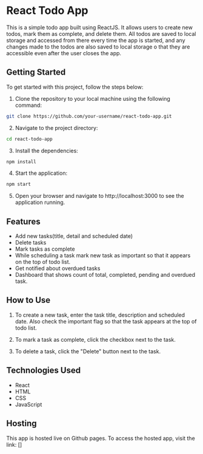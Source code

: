 # React Todo App

This is a simple todo app built using ReactJS. It allows users to create new todos, mark them as complete, and delete them. All todos are saved to local storage and accessed from there every time the app is started, and any changes made to the todos are also saved to local storage o that they are accessible even after the user closes the app.


## Getting Started
To get started with this project, follow the steps below:

1. Clone the repository to your local machine using the following command:
```bash
git clone https://github.com/your-username/react-todo-app.git
```

2. Navigate to the project directory:
```bash
cd react-todo-app
```

3. Install the dependencies:
```bash
npm install
```

4. Start the application:
```bash
npm start
```

5. Open your browser and navigate to http://localhost:3000 to see the application running.


## Features
- Add new tasks(title, detail and scheduled date)
- Delete tasks
- Mark tasks as complete
- While scheduling a task mark new task as important so that it appears on the top of todo list.
- Get notified about overdued tasks
- Dashboard that shows count of total, completed, pending and overdued task.


## How to Use
1. To create a new task, enter the task title, description and scheduled date. Also check the important flag so that the task appears at the top of todo list.

2. To mark a task as complete, click the checkbox next to the task.

3. To delete a task, click the "Delete" button next to the task.


## Technologies Used

- React
- HTML
- CSS
- JavaScript


## Hosting

This app is hosted live on Github pages. To access the hosted app, visit the link: []

